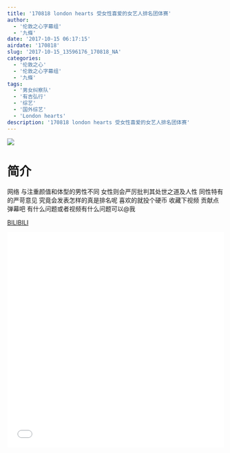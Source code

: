 ```yaml
---
title: '170818 london hearts 受女性喜爱的女艺人排名团体赛'
author: 
  - '伦敦之心字幕组'
  - '九條'
date: '2017-10-15 06:17:15'
airdate: '170818'
slug: '2017-10-15_13596176_170818_NA'
categories: 
  - '伦敦之心'
  - '伦敦之心字幕组'
  - '九條'
tags: 
  - '男女纠察队'
  - '有吉弘行'
  - '综艺'
  - '国外综艺'
  - 'London hearts'
description: '170818 london hearts 受女性喜爱的女艺人排名团体赛'
---
```


![](https://i.imgur.com/cU0s7wF.jpg)

# 简介  
网络
与注重颜值和体型的男性不同 女性则会严厉批判其处世之道及人性 同性特有的严苛意见 究竟会发表怎样的真是排名呢 喜欢的就投个硬币 收藏下视频 贡献点弹幕吧 有什么问题或者视频有什么问题可以@我

  [BILIBILI](https://www.bilibili.com/video/av13596176/)


  <iframe src="//www.bilibili.com/html/html5player.html?cid=22251734&aid=13596176" width="100%" height="500" frameborder="0" allowfullscreen="allowfullscreen"></iframe>
